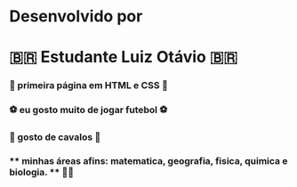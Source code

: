 # Desenvolvido por
# :brazil: Estudante Luiz Otávio :brazil:
### :money_with_wings: primeira página em HTML e CSS :money_with_wings:
### :soccer: eu gosto muito de jogar futebol :soccer:
### :horse: gosto de cavalos :horse:
### ** minhas áreas afins: matematica, geografia, fisica, quimica e biologia. ** :man_student:

